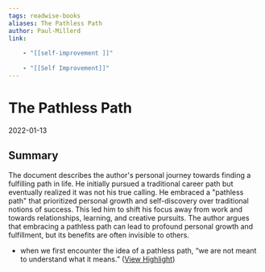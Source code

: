 ```yaml
---
tags: readwise-books
aliases: The Pathless Path
author: Paul-Millerd
link:
 
    - "[[self-improvement ]]"
 
    - "[[Self Improvement]]"
---
```

# The Pathless Path

2022-01-13
## Summary
The document describes the author's personal journey towards finding a fulfilling path in life. He initially pursued a traditional career path but eventually realized it was not his true calling. He embraced a "pathless path" that prioritized personal growth and self-discovery over traditional notions of success. This led him to shift his focus away from work and towards relationships, learning, and creative pursuits. The author argues that embracing a pathless path can lead to profound personal growth and fulfillment, but its benefits are often invisible to others.

- when we first encounter the idea of a pathless path, “we are not meant to understand what it means.” ([View Highlight](https://read.readwise.io/read/01h9fb3akc3xfq5zhvqxz0h8e6))
